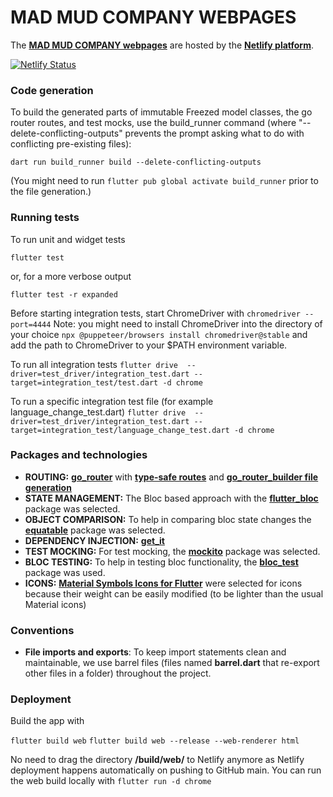 # MAD MUD COMPANY WEBPAGES

The **[MAD MUD COMPANY webpages](https://mad-mud.netlify.app)** are hosted by the **[Netlify platform](https://www.netlify.com)**.

[![Netlify Status](https://api.netlify.com/api/v1/badges/cec72aa2-df39-4f31-b430-60965f13946f/deploy-status?branch=main)](https://app.netlify.com/sites/mad-mud/deploys)

### Code generation

To build the generated parts of immutable Freezed model classes, the go router routes, and test mocks, use the build_runner command (where "--delete-conflicting-outputs" prevents the prompt asking what to do with conflicting pre-existing files):

`dart run build_runner build --delete-conflicting-outputs`

(You might need to run `flutter pub global activate build_runner` prior to the file generation.)

### Running tests

To run unit and widget tests

`flutter test`

or, for a more verbose output

`flutter test -r expanded`

Before starting integration tests, start ChromeDriver with
`chromedriver --port=4444`
Note: you might need to install ChromeDriver into the directory of your choice
`npx @puppeteer/browsers install chromedriver@stable`
and add the path to ChromeDriver to your $PATH environment variable.

To run all integration tests
`flutter drive  --driver=test_driver/integration_test.dart --target=integration_test/test.dart -d chrome`

To run a specific integration test file (for example language_change_test.dart)
`flutter drive  --driver=test_driver/integration_test.dart --target=integration_test/language_change_test.dart -d chrome`

### Packages and technologies

- **ROUTING:** **[go_router](https://pub.dev/packages/go_router)** with **[type-safe routes](https://pub.dev/documentation/go_router/latest/topics/Type-safe%20routes-topic.html)** and **[go_router_builder file generation](https://pub.dev/packages/go_router_builder)**
- **STATE MANAGEMENT:** The Bloc based approach with the **[flutter_bloc](https://pub.dev/packages/flutter_bloc)** package was selected.
- **OBJECT COMPARISON:** To help in comparing bloc state changes the **[equatable](https://pub.dev/packages/equatable/example)** package was selected.
- **DEPENDENCY INJECTION:** **[get_it](https://pub.dev/packages/get_it)**
- **TEST MOCKING:** For test mocking, the **[mockito](https://pub.dev/packages/mockito)** package was selected.
- **BLOC TESTING:** To help in testing bloc functionality, the **[bloc_test](https://pub.dev/packages/bloc_test)** package was used.
- **ICONS:** **[Material Symbols Icons for Flutter](https://pub.dev/packages/material_symbols_icons)** were selected for icons because their weight can be easily modified (to be lighter than the usual Material icons)

### Conventions

- **File imports and exports**: To keep import statements clean and maintainable, we use barrel files (files named **barrel.dart** that re-export other files in a folder) throughout the project.

### Deployment

Build the app with

`flutter build web`
`flutter build web --release --web-renderer html`

No need to drag the directory **/build/web/** to Netlify anymore as Netlify deployment happens automatically on pushing to GitHub main. You can run the web build locally with
`flutter run -d chrome`
